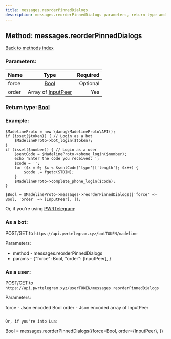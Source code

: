 ```yaml
---
title: messages.reorderPinnedDialogs
description: messages.reorderPinnedDialogs parameters, return type and example
---
```

## Method: messages.reorderPinnedDialogs  
[Back to methods index](index.md)


### Parameters:

| Name     |    Type       | Required |
|----------|:-------------:|---------:|
|force|[Bool](../types/Bool.md) | Optional|
|order|Array of [InputPeer](../types/InputPeer.md) | Yes|


### Return type: [Bool](../types/Bool.md)

### Example:


```
$MadelineProto = new \danog\MadelineProto\API();
if (isset($token)) { // Login as a bot
    $MadelineProto->bot_login($token);
}
if (isset($number)) { // Login as a user
    $sentCode = $MadelineProto->phone_login($number);
    echo 'Enter the code you received: ';
    $code = '';
    for ($x = 0; $x < $sentCode['type']['length']; $x++) {
        $code .= fgetc(STDIN);
    }
    $MadelineProto->complete_phone_login($code);
}

$Bool = $MadelineProto->messages->reorderPinnedDialogs(['force' => Bool, 'order' => [InputPeer], ]);
```

Or, if you're using [PWRTelegram](https://pwrtelegram.xyz):

### As a bot:

POST/GET to `https://api.pwrtelegram.xyz/botTOKEN/madeline`

Parameters:

* method - messages.reorderPinnedDialogs
* params - {"force": Bool, "order": [InputPeer], }



### As a user:

POST/GET to `https://api.pwrtelegram.xyz/userTOKEN/messages.reorderPinnedDialogs`

Parameters:

force - Json encoded Bool
order - Json encoded  array of InputPeer


```

Or, if you're into Lua:

```
Bool = messages.reorderPinnedDialogs({force=Bool, order={InputPeer}, })
```

